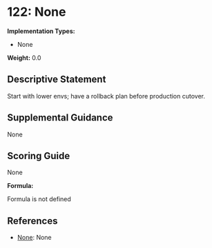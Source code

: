 # 122: None

**Implementation Types:**

- None

**Weight:** 0.0

## Descriptive Statement

Start with lower envs; have a rollback plan before production cutover.

## Supplemental Guidance

None

## Scoring Guide

None

**Formula:**

Formula is not defined

## References

- [None](None): None

